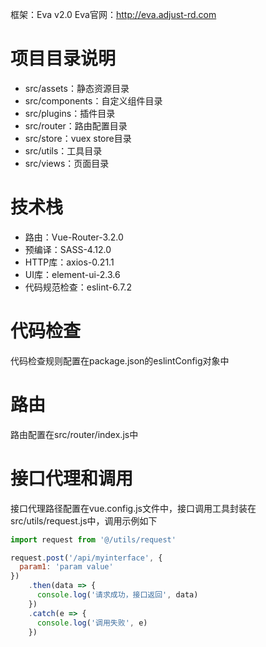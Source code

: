 框架：Eva v2.0
Eva官网：http://eva.adjust-rd.com

# 项目目录说明
- src/assets：静态资源目录
- src/components：自定义组件目录
- src/plugins：插件目录
- src/router：路由配置目录
- src/store：vuex store目录
- src/utils：工具目录
- src/views：页面目录

# 技术栈
- 路由：Vue-Router-3.2.0
- 预编译：SASS-4.12.0
- HTTP库：axios-0.21.1
- UI库：element-ui-2.3.6
- 代码规范检查：eslint-6.7.2

# 代码检查
代码检查规则配置在package.json的eslintConfig对象中

# 路由
路由配置在src/router/index.js中

# 接口代理和调用
接口代理路径配置在vue.config.js文件中，接口调用工具封装在src/utils/request.js中，调用示例如下
```javascript
import request from '@/utils/request'

request.post('/api/myinterface', {
  param1: 'param value'
})
    .then(data => {
      console.log('请求成功，接口返回', data)
    })
    .catch(e => {
      console.log('调用失败', e)
    })
```
